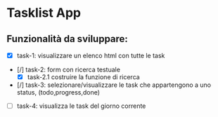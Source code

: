 # Tasklist App

## Funzionalità da sviluppare:

- [x] task-1: visualizzare un elenco html con tutte le task 
- [/] task-2: form con ricerca testuale
   - [x] task-2.1 costruire la funzione di ricerca
- [/] task-3: selezionare/visualizzare le task che appartengono a uno status, (todo,progress,done)
- [ ] task-4: visualizza le task del giorno corrente


